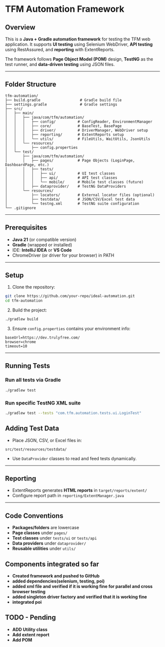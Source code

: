 # TFM Automation Framework

## Overview

This is a **Java + Gradle automation framework** for testing the TFM web application.
It supports **UI testing** using Selenium WebDriver, **API testing** using RestAssured, and **reporting** with ExtentReports.

The framework follows **Page Object Model (POM)** design, **TestNG** as the test runner, and **data-driven testing** using JSON files.

---

## Folder Structure

```
tfm-automation/
├── build.gradle                  # Gradle build file
├── settings.gradle               # Gradle settings
├── src/
│   ├── main/
│   │   ├── java/com/tfm/automation/
│   │   │   ├── config/          # ConfigReader, EnvironmentManager
│   │   │   ├── core/            # BaseTest, BasePage
│   │   │   ├── driver/          # DriverManager, WebDriver setup
│   │   │   ├── reporting/       # ExtentReports setup
│   │   │   └── utils/           # FileUtils, WaitUtils, JsonUtils
│   │   └── resources/
│   │       ├── config.properties
│   └── test/
│       ├── java/com/tfm/automation/
│       │   ├── pages/           # Page Objects (LoginPage, DashboardPage, etc.)
│       │   ├── tests/
│       │   │   ├── ui/          # UI test classes
│       │   │   ├── api/         # API test classes
│       │   │   └── mobile/      # Mobile test classes (future)
│       │   ├── dataprovider/    # TestNG DataProviders
│       └── resources/
│           ├── locators/        # External locator files (optional)
│           ├── testdata/        # JSON/CSV/Excel test data
│           └── testng.xml       # TestNG suite configuration
└── .gitignore
```

---

## Prerequisites

- **Java 21** (or compatible version)
- **Gradle** (wrapped or installed)
- IDE: **IntelliJ IDEA** or **VS Code**
- ChromeDriver (or driver for your browser) in PATH

---

## Setup

1. Clone the repository:

```bash
git clone https://github.com/your-repo/ideal-automation.git
cd tfm-automation
```

2. Build the project:

```bash
./gradlew build
```

3. Ensure `config.properties` contains your environment info:

```properties
baseUrl=https://dev.trulyfree.com/
browser=chrome
timeout=10
```

---

## Running Tests

### Run all tests via Gradle

```bash
./gradlew test
```

### Run specific TestNG XML suite

```bash
./gradlew test --tests "com.tfm.automation.tests.ui.LoginTest"
```

## Adding Test Data

- Place JSON, CSV, or Excel files in:

```
src/test/resources/testdata/
```

- Use `DataProvider` classes to read and feed tests dynamically.

---

## Reporting

- ExtentReports generates **HTML reports** in `target/reports/extent/`
- Configure report path in `reporting/ExtentManager.java`

---

## Code Conventions

- **Packages/folders** are lowercase
- **Page classes** under `pages/`
- **Test classes** under `tests/ui` or `tests/api`
- **Data providers** under `dataprovider/`
- **Reusable utilities** under `utils/`

## Components integrated so far

- **Created framework and pushed to GitHub**
- **added dependencies(selenium, testing, poi)**
- **added xml file and verified if it is working fine for parallel and cross browser testing**
- **added singleton driver factory and verified that it is working fine**
- **integrated poi**

## TODO - Pending

- **ADD Utility class**
- **Add extent report**
- **Add POM**
